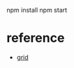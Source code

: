 npm install
npm start

# reference
- [grid](http://daemonite.github.io/material/gh-pages/layout/grid-system/index.html)
